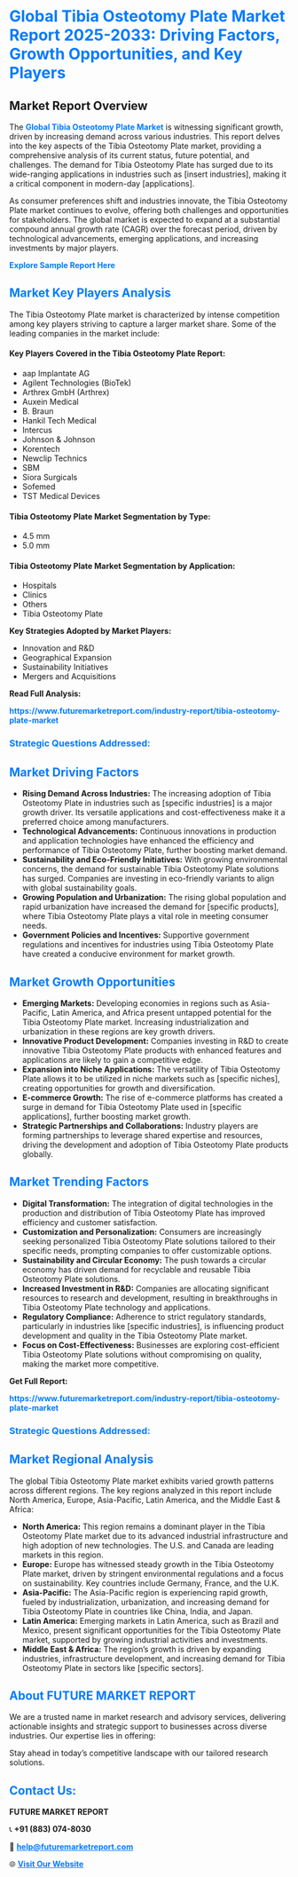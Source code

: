 <h1 style="color: #007BFF;">Global Tibia Osteotomy Plate Market Report 2025-2033: Driving Factors, Growth Opportunities, and Key Players</h1>

<section id="overview">
<h2>Market Report Overview</h2>
<p>The <a href="https://www.futuremarketreport.com/industry-report/tibia-osteotomy-plate-market" style="color: #007BFF; text-decoration: none;"><strong>Global Tibia Osteotomy Plate Market</strong></a> is witnessing significant growth, driven by increasing demand across various industries. This report delves into the key aspects of the Tibia Osteotomy Plate market, providing a comprehensive analysis of its current status, future potential, and challenges. The demand for Tibia Osteotomy Plate has surged due to its wide-ranging applications in industries such as [insert industries], making it a critical component in modern-day [applications].</p>
<p>As consumer preferences shift and industries innovate, the Tibia Osteotomy Plate market continues to evolve, offering both challenges and opportunities for stakeholders. The global market is expected to expand at a substantial compound annual growth rate (CAGR) over the forecast period, driven by technological advancements, emerging applications, and increasing investments by major players.</p>
</section>

<section id="overview">
<p><a href="https://www.futuremarketreport.com/request-sample/reportId=123444" style="color: #007BFF; text-decoration: none;"><strong>Explore Sample Report Here</strong></a></p>
</section>

<section id="key-players">
<h2 style="color: #007BFF;">Market Key Players Analysis</h2>
<p>The Tibia Osteotomy Plate market is characterized by intense competition among key players striving to capture a larger market share. Some of the leading companies in the market include:</p>
<h4>Key Players Covered in the Tibia Osteotomy Plate Report:</h4>
<ul><li>aap Implantate AG</li><li>Agilent Technologies (BioTek)</li><li>Arthrex GmbH (Arthrex)</li><li>Auxein Medical</li><li>B. Braun</li><li>Hankil Tech Medical</li><li>Intercus</li><li>Johnson &amp; Johnson</li><li>Korentech</li><li>Newclip Technics</li><li>SBM</li><li>Siora Surgicals</li><li>Sofemed</li><li>TST Medical Devices</li></ul>
<h4>Tibia Osteotomy Plate Market Segmentation by Type:</h4>
<ul><li>4.5 mm</li><li>5.0 mm</li></ul>

<h4>Tibia Osteotomy Plate Market Segmentation by Application:</h4>
<ul><li>Hospitals</li><li>Clinics</li><li>Others</li><li>Tibia Osteotomy Plate</li></ul>
<p><strong>Key Strategies Adopted by Market Players:</strong></p>
<ul>
<li>Innovation and R&D</li>
<li>Geographical Expansion</li>
<li>Sustainability Initiatives</li>
<li>Mergers and Acquisitions</li>
</ul>
</section>

<section>
<p><strong>Read Full Analysis: </strong></p><a href="https://www.futuremarketreport.com/industry-report/tibia-osteotomy-plate-market" style="color: #007BFF; text-decoration: none;"><strong>https://www.futuremarketreport.com/industry-report/tibia-osteotomy-plate-market</strong></a>
<h3 style="color: #007BFF;">Strategic Questions Addressed:</h3>
</section>

<section id="driving-factors">
<h2 style="color: #007BFF;">Market Driving Factors</h2>
<ul>
<li><strong>Rising Demand Across Industries:</strong> The increasing adoption of Tibia Osteotomy Plate in industries such as [specific industries] is a major growth driver. Its versatile applications and cost-effectiveness make it a preferred choice among manufacturers.</li>
<li><strong>Technological Advancements:</strong> Continuous innovations in production and application technologies have enhanced the efficiency and performance of Tibia Osteotomy Plate, further boosting market demand.</li>
<li><strong>Sustainability and Eco-Friendly Initiatives:</strong> With growing environmental concerns, the demand for sustainable Tibia Osteotomy Plate solutions has surged. Companies are investing in eco-friendly variants to align with global sustainability goals.</li>
<li><strong>Growing Population and Urbanization:</strong> The rising global population and rapid urbanization have increased the demand for [specific products], where Tibia Osteotomy Plate plays a vital role in meeting consumer needs.</li>
<li><strong>Government Policies and Incentives:</strong> Supportive government regulations and incentives for industries using Tibia Osteotomy Plate have created a conducive environment for market growth.</li>
</ul>
</section>

<section id="growth-opportunities">
<h2 style="color: #007BFF;">Market Growth Opportunities</h2>
<ul>
<li><strong>Emerging Markets:</strong> Developing economies in regions such as Asia-Pacific, Latin America, and Africa present untapped potential for the Tibia Osteotomy Plate market. Increasing industrialization and urbanization in these regions are key growth drivers.</li>
<li><strong>Innovative Product Development:</strong> Companies investing in R&D to create innovative Tibia Osteotomy Plate products with enhanced features and applications are likely to gain a competitive edge.</li>
<li><strong>Expansion into Niche Applications:</strong> The versatility of Tibia Osteotomy Plate allows it to be utilized in niche markets such as [specific niches], creating opportunities for growth and diversification.</li>
<li><strong>E-commerce Growth:</strong> The rise of e-commerce platforms has created a surge in demand for Tibia Osteotomy Plate used in [specific applications], further boosting market growth.</li>
<li><strong>Strategic Partnerships and Collaborations:</strong> Industry players are forming partnerships to leverage shared expertise and resources, driving the development and adoption of Tibia Osteotomy Plate products globally.</li>
</ul>
</section>

<section id="trending-factors">
<h2 style="color: #007BFF;">Market Trending Factors</h2>
<ul>
<li><strong>Digital Transformation:</strong> The integration of digital technologies in the production and distribution of Tibia Osteotomy Plate has improved efficiency and customer satisfaction.</li>
<li><strong>Customization and Personalization:</strong> Consumers are increasingly seeking personalized Tibia Osteotomy Plate solutions tailored to their specific needs, prompting companies to offer customizable options.</li>
<li><strong>Sustainability and Circular Economy:</strong> The push towards a circular economy has driven demand for recyclable and reusable Tibia Osteotomy Plate solutions.</li>
<li><strong>Increased Investment in R&D:</strong> Companies are allocating significant resources to research and development, resulting in breakthroughs in Tibia Osteotomy Plate technology and applications.</li>
<li><strong>Regulatory Compliance:</strong> Adherence to strict regulatory standards, particularly in industries like [specific industries], is influencing product development and quality in the Tibia Osteotomy Plate market.</li>
<li><strong>Focus on Cost-Effectiveness:</strong> Businesses are exploring cost-efficient Tibia Osteotomy Plate solutions without compromising on quality, making the market more competitive.</li>
</ul>
</section>

<section>
<p><strong>Get Full Report: </strong></p><a href="https://www.futuremarketreport.com/industry-report/tibia-osteotomy-plate-market" style="color: #007BFF; text-decoration: none;"><strong>https://www.futuremarketreport.com/industry-report/tibia-osteotomy-plate-market</strong></a>
<h3 style="color: #007BFF;">Strategic Questions Addressed:</h3>
</section>


<section id="regional-analysis">
<h2 style="color: #007BFF;">Market Regional Analysis</h2>
<p>The global Tibia Osteotomy Plate market exhibits varied growth patterns across different regions. The key regions analyzed in this report include North America, Europe, Asia-Pacific, Latin America, and the Middle East & Africa:</p>
<ul>
<li><strong>North America:</strong> This region remains a dominant player in the Tibia Osteotomy Plate market due to its advanced industrial infrastructure and high adoption of new technologies. The U.S. and Canada are leading markets in this region.</li>
<li><strong>Europe:</strong> Europe has witnessed steady growth in the Tibia Osteotomy Plate market, driven by stringent environmental regulations and a focus on sustainability. Key countries include Germany, France, and the U.K.</li>
<li><strong>Asia-Pacific:</strong> The Asia-Pacific region is experiencing rapid growth, fueled by industrialization, urbanization, and increasing demand for Tibia Osteotomy Plate in countries like China, India, and Japan.</li>
<li><strong>Latin America:</strong> Emerging markets in Latin America, such as Brazil and Mexico, present significant opportunities for the Tibia Osteotomy Plate market, supported by growing industrial activities and investments.</li>
<li><strong>Middle East & Africa:</strong> The region’s growth is driven by expanding industries, infrastructure development, and increasing demand for Tibia Osteotomy Plate in sectors like [specific sectors].</li>
</ul>
</section>

<footer>
<h2 style="color: #007BFF;">About FUTURE MARKET REPORT</h2>
<p>We are a trusted name in market research and advisory services, delivering actionable insights and strategic support to businesses across diverse industries. Our expertise lies in offering:</p>

<p>Stay ahead in today’s competitive landscape with our tailored research solutions.</p>

<h2 style="color: #007BFF;">Contact Us:</h2>
<p><strong>FUTURE MARKET REPORT</strong></p>
<p>📞 <strong>+91 (883) 074-8030</strong></p>
<p>📧 <strong><a href="mailto:help@futuremarketreport.com" style="color: #007BFF;">help@futuremarketreport.com</a></strong></p>
<p>🌐 <strong><a href="https://www.futuremarketreport.com/" style="color: #007BFF;">Visit Our Website</a></strong></p>
</footer>